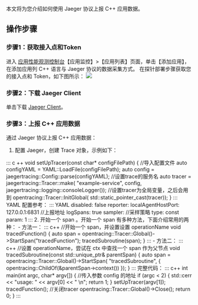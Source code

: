 本文将为您介绍如何使用 Jaeger 协议上报 C++ 应用数据。

## 操作步骤

### 步骤1：获取接入点和Token

进入 [应用性能观测控制台](https://console.cloud.tencent.com/apm)【应用监控】>【应用列表】页面，单击【添加应用】，在添加应用列 C++ 语言与 Jaeger 协议的数据采集方式。
在探针部署步骤获取您的接入点和 Token，如下图所示：
![](https://main.qcloudimg.com/raw/8623107217ab37b85fb20ed3c4a5dd8a.png)

### 步骤2：下载 Jaeger Client

单击下载 [Jaeger Client](https://github.com/jaegertracing/jaeger-client-cpp?spm=a2c63.p38356.879954.9.4e9d6e24pPRWHz)。


###  步骤3：上报 C++ 应用数据
通过 Jaeger 协议上报 C++ 应用数据：
1. 配置 Jaeger，创建 Trace 对象，示例如下：
<dx-codeblock>
:::  c ++
void setUpTracer(const char* configFilePath)
{
  //导入配置文件
    auto configYAML = YAML::LoadFile(configFilePath);
    auto config = jaegertracing::Config::parse(configYAML);
  //设置trace的服务名
    auto tracer = jaegertracing::Tracer::make(
        "example-service", config, jaegertracing::logging::consoleLogger());
  //设置tracer为全局变量，之后会用到
    opentracing::Tracer::InitGlobal(
        std::static_pointer_cast<opentracing::Tracer>(tracer));
}
:::
</dx-codeblock>
YAML 配置参考：
<dx-codeblock>
:::  YAML
disabled: false
reporter:
    localAgentHostPort: 127.0.0.1:6831 //上报地址
    logSpans: true
sampler:	  	//采样策略
  type: const
  param: 1
:::
</dx-codeblock>
2. 开始一个 span 。开始一个 span 有多种方法，下面介绍常用的两种：
	- 方法一：
<dx-codeblock>
:::  c++
//开始一个 span，并设置设置 operationName
void tracedFunction()
{
    auto span = opentracing::Tracer::Global()->StartSpan("tracedFunction");
    tracedSubroutine(span);
}
:::
</dx-codeblock>
	- 方法二：
<dx-codeblock>
:::  c++
//设置 operationName，尝试在 ctx 中查找一个 span 作为父节点
void tracedSubroutine(const std::unique_ptr<opentracing::Span>& parentSpan)
{
    auto span = opentracing::Tracer::Global()->StartSpan(
        "tracedSubroutine", { opentracing::ChildOf(&parentSpan->context()) });
}
:::
</dx-codeblock>
完整代码：
<dx-codeblock>
:::  c++
int main(int argc, char* argv[])
{
  	//传入参数 config 的地址
    if (argc < 2) {
        std::cerr << "usage: " << argv[0] << " <config-yaml-path>\n";
        return 1;
    }
    setUpTracer(argv[1]);
    tracedFunction();
  	//关闭tracer
    opentracing::Tracer::Global()->Close();
    return 0;
}
:::
</dx-codeblock>

